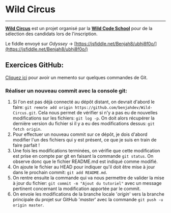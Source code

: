 # Wild Circus 
___ 
 
[**Wild Circus**](http://benjahdev.github.io/) est un projet organisé par la [**Wild Code School**](https://wildcodeschool.fr) pour de la sélection des candidats lors de l'inscription. 
 
Le fiddle envoyé sur _Odyssey_ -> [https://jsfiddle.net/Benjah8/ubhj8f0o/](https://jsfiddle.net/Benjah8/ubhj8f0o/) 
 
## Exercices GitHub: 
 
[Cliquez ici](http://rogerdudler.github.io/git-guide/index.fr.html) pour avoir un memento sur quelques commandes de Git. 
 
### Réaliser un nouveau commit avec la console git: 
 
1) Si l'on est pas déjà connecté au dépôt distant, on devrait d'abord le faire: `git remote add origin https://github.com/benjahdev/Wild-Circus.git`. Cela nous permet de vérifier si n'y a pas eu de nouvelles modifications sur les fichiers: `git log -p`. On doit alors récupérer la dernière version du fichier si il y a eu des modifications dessus: `git fetch origin`. 
2) Pour effectuer un nouveau commit sur ce dépôt, je dois d'abord modifier l'un des fichiers qui y est présent, ce que je suis en train de faire parfait ! 
3) Une fois les modifications terminées, on vérifie que cette modification est prise en compte par git en faisant la commande `git status`. On observe donc que le fichier README.md est indiqué comme modifié. 
4) On ajoute le fichier au HEAD pour indiquer qu'il doit être mise à jour dans le prochain commit: `git add README.md`. 
5) On rentre ensuite la commande qui va nous permettre de valider la mise à jour du fichier: `git commit -m "Ajout du tutoriel"` avec un message pertinent concernant la modification apportée par le commit. 
6) On envoie les modifications de la branche locale '_origin_' vers la branche principale du projet sur GitHub '_master_' avec la commande `git push -u origin master`.
